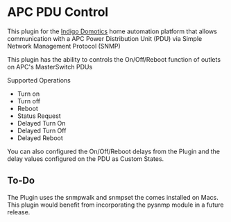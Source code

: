 # APC PDU Control

This plugin for the [Indigo Domotics](http://www.indigodomo.com/) home automation platform that allows communication with a APC Power Distribution Unit (PDU) via Simple Network Management Protocol (SNMP)

This plugin has the ability to controls the On/Off/Reboot function of outlets on APC's MasterSwitch PDUs

Supported Operations

* Turn on
* Turn off
* Reboot
* Status Request
* Delayed Turn On
* Delayed Turn Off
* Delayed Reboot

You can also configured the On/Off/Reboot delays from the Plugin and the delay values configured on the PDU as Custom States.


## To-Do

The Plugin uses the snmpwalk and snmpset the comes installed on Macs. This plugin would benefit from incorporating the pysnmp module in a future release.